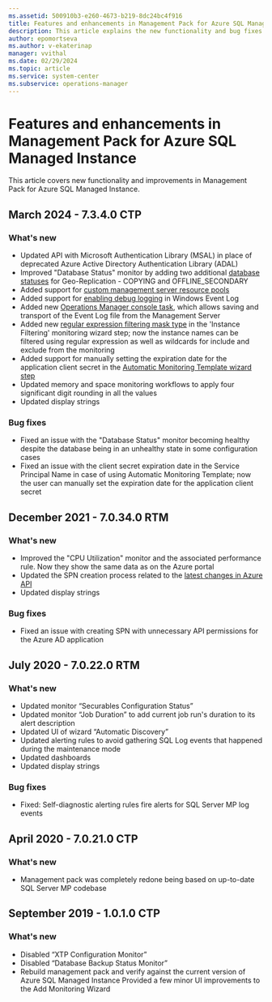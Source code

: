 ```yaml
---
ms.assetid: 500910b3-e260-4673-b219-8dc24bc4f916
title: Features and enhancements in Management Pack for Azure SQL Managed Instance
description: This article explains the new functionality and bug fixes implemented in Management Pack for Azure SQL Managed Instance
author: epomortseva
ms.author: v-ekaterinap
manager: vvithal
ms.date: 02/29/2024
ms.topic: article
ms.service: system-center
ms.subservice: operations-manager
---
```


# Features and enhancements in Management Pack for Azure SQL Managed Instance

This article covers new functionality and improvements in Management Pack for Azure SQL Managed Instance.

## March 2024 - 7.3.4.0 CTP

### What's new

- Updated API with Microsoft Authentication Library (MSAL) in place of deprecated Azure Active Directory Authentication Library (ADAL)
- Improved "Database Status" monitor by adding two additional [database statuses](managed-instance-management-pack-monitoring-configuration.md#database-status-monitoring) for Geo-Replication - COPYING and OFFLINE_SECONDARY
- Added support for [custom management server resource pools](managed-instance-management-pack-monitoring-pool.md)
- Added support for [enabling debug logging](managed-instance-management-pack-enable-debugging.md) in Windows Event Log
- Added new [Operations Manager console task](managed-instance-management-pack-export-event-log-task.md), which allows saving and transport of the Event Log file from  the Management Server
- Added new [regular expression filtering mask type](managed-instance-management-pack-automatic-monitoring.md#instances-filtering) in the 'Instance Filtering' monitoring wizard step; now the instance names can be filtered using regular expression as well as wildcards for include and exclude from the monitoring
- Added support for manually setting the expiration date for the application client secret in the [Automatic Monitoring Template wizard step](managed-instance-management-pack-automatic-monitoring.md#auto-create-spn)
- Updated memory and space monitoring workflows to apply four significant digit rounding in all the values
- Updated display strings

### Bug fixes

- Fixed an issue with the "Database Status" monitor becoming healthy despite the database being in an unhealthy state in some configuration cases
- Fixed an issue with the client secret expiration date in the Service Principal Name in case of using Automatic Monitoring Template; now the user can manually set the expiration date for the application client secret

## December 2021 - 7.0.34.0 RTM

### What's new

- Improved the "CPU Utilization" monitor and the associated performance rule. Now they show the same data as on the Azure portal
- Updated the SPN creation process related to the [latest changes in Azure API](/azure/active-directory/develop/reference-breaking-changes#appid-uri-in-single-tenant-applications-will-require-use-of-default-scheme-or-verified-domains)
- Updated display strings

### Bug fixes

- Fixed an issue with creating SPN with unnecessary API permissions for the Azure AD application

## July 2020 - 7.0.22.0 RTM

### What's new

- Updated monitor “Securables Configuration Status”
- Updated monitor “Job Duration” to add current job run's duration to its alert description
- Updated UI of wizard “Automatic Discovery”
- Updated alerting rules to avoid gathering SQL Log events that happened during the maintenance mode
- Updated dashboards
- Updated display strings

### Bug fixes

- Fixed: Self-diagnostic alerting rules fire alerts for SQL Server MP log events

## April 2020 - 7.0.21.0 CTP

### What's new

- Management pack was completely redone being based on up-to-date SQL Server MP codebase

## September 2019 - 1.0.1.0 CTP

### What's new

- Disabled “XTP Configuration Monitor”
- Disabled “Database Backup Status Monitor”
- Rebuild management pack and verify against the current version of Azure SQL Managed Instance Provided a few minor UI improvements to the Add Monitoring Wizard
